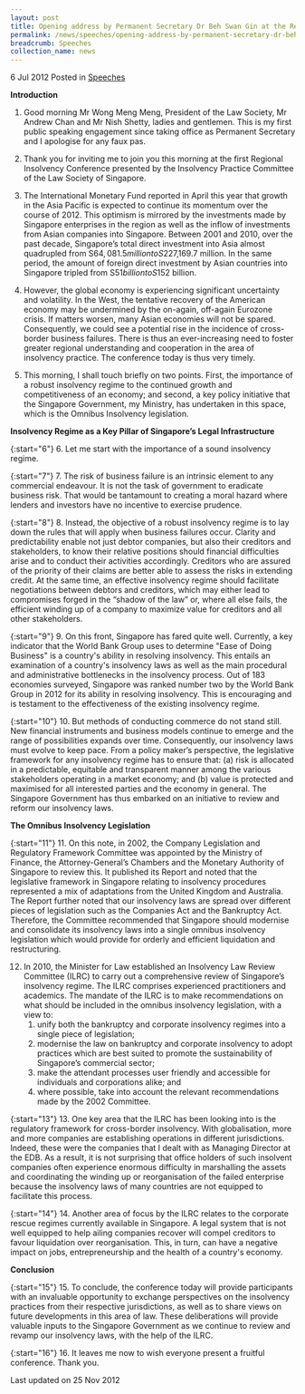 ```yaml
---
layout: post
title: Opening address by Permanent Secretary Dr Beh Swan Gin at the Regional Insolvency Conference 2012
permalink: /news/speeches/opening-address-by-permanent-secretary-dr-beh-swan-gin-at-the-regional-insolvency-conference-2012
breadcrumb: Speeches
collection_name: news
---
```


6 Jul 2012 Posted in [Speeches](/news/speeches)

**Introduction**

1. Good morning Mr Wong Meng Meng, President of the Law Society, Mr Andrew Chan and Mr Nish Shetty, ladies and gentlemen. This is my first public speaking engagement since taking office as Permanent Secretary and I apologise for any faux pas.

2. Thank you for inviting me to join you this morning at the first Regional Insolvency Conference presented by the Insolvency Practice Committee of the Law Society of Singapore.  

3. The International Monetary Fund reported in April this year that growth in the Asia Pacific is expected to continue its momentum over the course of 2012. This optimism is mirrored by the investments made by Singapore enterprises in the region as well as the inflow of investments from Asian companies into Singapore. Between 2001 and 2010, over the past decade, Singapore’s total direct investment into Asia almost quadrupled from S$64,081.5 million to S$227,169.7 million. In the same period, the amount of foreign direct investment by Asian countries into Singapore tripled from S$51 billion to S$152 billion.

4. However, the global economy is experiencing significant uncertainty and volatility. In the West, the tentative recovery of the American economy may be undermined by the on-again, off-again Eurozone crisis. If matters worsen, many Asian economies will not be spared. Consequently, we could see a potential rise in the incidence of cross-border business failures. There is thus an ever-increasing need to foster greater regional understanding and cooperation in the area of insolvency practice.  The conference today is thus very timely.  

5. This morning, I shall touch briefly on two points. First, the importance of a robust insolvency regime to the continued growth and competitiveness of an economy; and second, a key policy initiative that the Singapore Government, my Ministry, has undertaken in this space, which is the Omnibus Insolvency legislation.   

**Insolvency Regime as a Key Pillar of Singapore’s Legal Infrastructure**


{:start="6"}
6. Let me start with the importance of a sound insolvency regime.  


{:start="7"}
7. The risk of business failure is an intrinsic element to any commercial endeavour.  It is not the task of government to eradicate business risk. That would be tantamount to creating a moral hazard where lenders and investors have no incentive to exercise prudence. 


{:start="8"}
8. Instead, the objective of a robust insolvency regime is to lay down the rules that will apply when business failures occur. Clarity and predictability enable not just debtor companies, but also their creditors and stakeholders, to know their relative positions should financial difficulties arise and to conduct their activities accordingly. Creditors who are assured of the priority of their claims are better able to assess the risks in extending credit. At the same time, an effective insolvency regime should facilitate negotiations between debtors and creditors, which may either lead to compromises forged in the “shadow of the law” or, where all else fails, the efficient winding up of a company to maximize value for creditors and all other stakeholders. 


{:start="9"}
9. On this front, Singapore has fared quite well. Currently, a key indicator that the World Bank Group uses to determine "Ease of Doing Business" is a country's ability in resolving insolvency. This entails an examination of a country's insolvency laws as well as the main procedural and administrative bottlenecks in the insolvency process. Out of 183 economies surveyed, Singapore was ranked number two by the World Bank Group in 2012 for its ability in resolving insolvency. This is encouraging and is testament to the effectiveness of the existing insolvency regime.


{:start="10"}
10. But methods of conducting commerce do not stand still. New financial instruments and business models continue to emerge and the range of possibilities expands over time. Consequently, our insolvency laws must evolve to keep pace. From a policy maker’s perspective, the legislative framework for any insolvency regime has to ensure that: (a) risk is allocated in a predictable, equitable and transparent manner among the various stakeholders operating in a market economy; and (b) value is protected and maximised for all interested parties and the economy in general. The Singapore Government has thus embarked on an initiative to review and reform our insolvency laws. 

**The Omnibus Insolvency Legislation**


{:start="11"}
11. On this note, in 2002, the Company Legislation and Regulatory Framework Committee was appointed by the Ministry of Finance, the Attorney-General’s Chambers and the Monetary Authority of Singapore to review this. It published its Report and noted that the legislative framework in Singapore relating to insolvency procedures represented a mix of adaptations from the United Kingdom and Australia. The Report further noted that our insolvency laws are spread over different pieces of legislation such as the Companies Act and the Bankruptcy Act. Therefore, the Committee recommended that Singapore should modernise and consolidate its insolvency laws into a single omnibus insolvency legislation which would provide for orderly and efficient liquidation and restructuring. 


<ol start="12">
<li>In 2010, the Minister for Law established an Insolvency Law Review Committee (ILRC) to carry out a comprehensive review of Singapore’s insolvency regime. The ILRC comprises experienced practitioners and academics. The mandate of the ILRC is to make recommendations on what should be included in the omnibus insolvency legislation, with a view to:

<ol>
<li> unify both the bankruptcy and corporate insolvency regimes into a single piece of legislation;</li>
<li> modernise the law on bankruptcy and corporate insolvency to adopt practices which are best suited to promote the sustainability of Singapore’s commercial sector;</li>
<li>make the attendant processes user friendly and accessible for individuals and corporations alike; and</li>
<li>where possible, take into account the relevant recommendations made by the 2002 Committee.</li>
</ol>


</li>
</ol>


{:start="13"}
13. One key area that the ILRC has been looking into is the regulatory framework for cross-border insolvency. With globalisation, more and more companies are establishing operations in different jurisdictions. Indeed, these were the companies that I dealt with as Managing Director at the EDB. As a result, it is not surprising that office holders of such insolvent companies often experience enormous difficulty in marshalling the assets and coordinating the winding up or reorganisation of the failed enterprise because the insolvency laws of many countries are not equipped to facilitate this process.


{:start="14"}
14. Another area of focus by the ILRC relates to the corporate rescue regimes currently available in Singapore. A legal system that is not well equipped to help ailing companies recover will compel creditors to favour liquidation over reorganisation.  This, in turn, can have a negative impact on jobs, entrepreneurship and the health of a country's economy.     

**Conclusion**

{:start="15"}
15. To conclude, the conference today will provide participants with an invaluable opportunity to exchange perspectives on the insolvency practices from their respective jurisdictions, as well as to share views on future developments in this area of law. These deliberations will provide valuable inputs to the Singapore Government as we continue to review and revamp our insolvency laws, with the help of the ILRC. 

{:start="16"}
16. It leaves me now to wish everyone present a fruitful conference. Thank you.

<p class="right-side-updated">Last updated on 25 Nov 2012</p>


